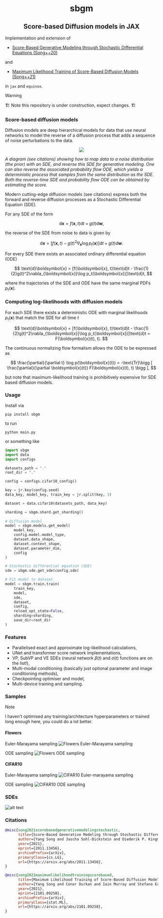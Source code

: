 <h1 align='center'>sbgm</h1>
<h2 align='center'>Score-based Diffusion models in JAX</h2>

Implementation and extension of 
* [Score-Based Generative Modeling through Stochastic Differential Equations (Song++20)](https://arxiv.org/abs/2011.13456)

and 

* [Maximum Likelihood Training of Score-Based Diffusion Models (Song++21)](https://arxiv.org/abs/2101.09258) 

in `jax` and `equinox`. 

> [!WARNING]
> :building_construction: Note this repository is under construction, expect changes. :building_construction:

### Score-based diffusion models

Diffusion models are deep hierarchical models for data that use neural networks to model the reverse of a diffusion process that adds a sequence of noise perturbations to the data. 

<p align="center">
  <img src="https://github.com/homerjed/sbgm/blob/main/figs/score.png" />
</p>

*A diagram (see citations) showing how to map data to a noise distribution (the prior) with an SDE, and reverse this SDE for generative modeling. One can also reverse the associated probability flow ODE, which yields a deterministic process that samples from the same distribution as the SDE. Both the reverse-time SDE and probability flow ODE can be obtained by estimating the score.* 
<!-- $\nabla_{\boldsymbol{x}} \log p_t(\boldsymbol{x}_t)$ -->

Modern cutting-edge diffusion models (see citations) express both the forward and reverse diffusion processes as a Stochastic Differential Equation (SDE).

For any SDE of the form 

$$
\text{d}\boldsymbol{x} = f(\boldsymbol{x}, t)\text{d}t + g(t)\text{d}\boldsymbol{w},
$$

the reverse of the SDE from noise to data is given by 

$$
\text{d}\boldsymbol{x} = [f(\boldsymbol{x}, t) - g(t)^2\nabla_{\boldsymbol{x}}\log p_t(\boldsymbol{x})]\text{d}t + g(t)\text{d}\boldsymbol{w}.
$$

For every SDE there exists an associated ordinary differential equation (ODE)

$$
\text{d}\boldsymbol{x} = [f(\boldsymbol{x}, t)\text{d}t - \frac{1}{2}g(t)^2\nabla_{\boldsymbol{x}}\log p_t(\boldsymbol{x})]\text{d}t,
$$

where the trajectories of the SDE and ODE have the same marginal PDFs $p_t(\boldsymbol{x})$.

### Computing log-likelihoods with diffusion models

For each SDE there exists a deterministic ODE with marginal likelihoods $p_t(\boldsymbol{x})$ that match the SDE for all time $t$

$$
\text{d}\boldsymbol{x} = [f(\boldsymbol{x}, t)\text{d}t - \frac{1}{2}g(t)^2\nabla_{\boldsymbol{x}}\log p_t(\boldsymbol{x})]\text{d}t = F(\boldsymbol{x}(t), t).
$$

The continuous normalizing flow formalism allows the ODE to be expressed as

$$
\frac{\partial}{\partial t} \log p(\boldsymbol{x}(t)) = -\text{Tr}\bigg [ \frac{\partial}{\partial \boldsymbol{x}(t)} F(\boldsymbol{x}(t), t) \bigg ],
$$

but note that maximum-likelihood training is prohibitively expensive for SDE based diffusion models.

### Usage

Install via
```
pip install sbgm
```
to run
```
python main.py
```

or something like

```python
import sbgm
import data
import configs

datasets_path = "."
root_dir = "."

config = configs.cifar10_config()

key = jr.key(config.seed)
data_key, model_key, train_key = jr.split(key, 3)

dataset = data.cifar10(datasets_path, data_key)

sharding = sbgm.shard.get_sharding()
    
# Diffusion model 
model = sbgm.models.get_model(
    model_key, 
    config.model.model_type, 
    dataset.data_shape, 
    dataset.context_shape, 
    dataset.parameter_dim,
    config
)

# Stochastic differential equation (SDE)
sde = sbgm.sde.get_sde(config.sde)

# Fit model to dataset
model = sbgm.train.train(
    train_key,
    model,
    sde,
    dataset,
    config,
    reload_opt_state=False,
    sharding=sharding,
    save_dir=root_dir
)
```

### Features

* Parallelised exact and approximate log-likelihood calculations,
* UNet and transformer score network implementations,
* VP, SubVP and VE SDEs (neural network $\beta(t)$ and $\sigma(t)$ functions are on the list!),
* Multi-modal conditioning (basically just optional parameter and image conditioning methods),
* Checkpointing optimiser and model,
* Multi-device training and sampling.

### Samples

> [!NOTE]
> I haven't optimised any training/architecture hyperparameters or trained long enough here, you could do a lot better. 

<h4 align='left'>Flowers</h4>

Euler-Marayama sampling
![Flowers Euler-Marayama sampling](figs/flowers_eu.png?raw=true)

ODE sampling
![Flowers ODE sampling](figs/flowers_ode.png?raw=true)

<h4 align='left'>CIFAR10</h4>

Euler-Marayama sampling
![CIFAR10 Euler-marayama sampling](figs/cifar10_eu.png?raw=true)

ODE sampling
![CIFAR10 ODE sampling](figs/cifar10_ode.png?raw=true)

<!-- ![alt text](figs/flowers_ode.png?raw=true) -->

### SDEs 
![alt text](figs/sdes.png?raw=true)

### Citations
```bibtex
@misc{song2021scorebasedgenerativemodelingstochastic,
      title={Score-Based Generative Modeling through Stochastic Differential Equations}, 
      author={Yang Song and Jascha Sohl-Dickstein and Diederik P. Kingma and Abhishek Kumar and Stefano Ermon and Ben Poole},
      year={2021},
      eprint={2011.13456},
      archivePrefix={arXiv},
      primaryClass={cs.LG},
      url={https://arxiv.org/abs/2011.13456}, 
}
```

```bibtex
@misc{song2021maximumlikelihoodtrainingscorebased,
      title={Maximum Likelihood Training of Score-Based Diffusion Models}, 
      author={Yang Song and Conor Durkan and Iain Murray and Stefano Ermon},
      year={2021},
      eprint={2101.09258},
      archivePrefix={arXiv},
      primaryClass={stat.ML},
      url={https://arxiv.org/abs/2101.09258}, 
}
```